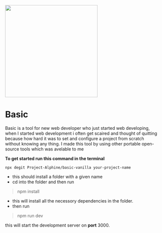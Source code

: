 <img src="https://github.com/Project-Alphine/basic-vanilla/blob/main/utils/main-img.png" height="300px">

# Basic
Basic is a tool for new web developer who just started web developing, when I started web development i often get scaired and thought of quitting because how hard it was to set and configure a project from scratch without knowing any thing. I made this tool by using other portable open-source tools which was avelable to me

**To get started run this command in the terminal**

    npx degit Project-Alphine/basic-vanilla your-project-name
- this should install a folder with a given name
- cd into the folder and then run
> npm install
- this will install all the necessory dependencies in the folder.
- then run
>npm run dev

this will start the development server on **port** 3000.
